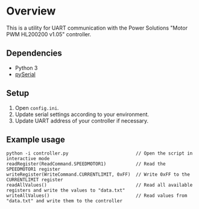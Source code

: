 # Overview
This is a utility for UART communication with the Power Solutions "Motor PWM HL200200 v1.05" controller.

## Dependencies
* Python 3
* [pySerial](https://pyserial.readthedocs.io/)

## Setup
1. Open `config.ini`.
1. Update serial settings according to your environment.
1. Update UART address of your controller if necessary.

## Example usage
    python -i controller.py 						// Open the script in interactive mode
    readRegister(ReadCommand.SPEEDMOTOR1)			// Read the SPEEDMOTOR1 register
    writeRegister(WriteCommand.CURRENTLIMIT, 0xFF)	// Write 0xFF to the CURRENTLIMIT register
	readAllValues()									// Read all available registers and write the values to "data.txt"
	writeAllValues()								// Read values from "data.txt" and write them to the controller